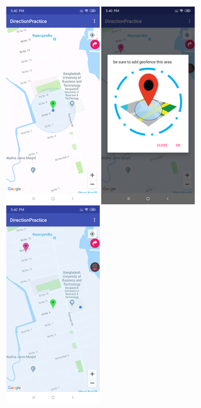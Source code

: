 <img src="images/Screenshot_2019-10-09-17-40-19-515_com.example.user.directionpractice.png"  width="250" hight="600">    <img src="images/Screenshot_2019-10-09-17-40-32-291_com.example.user.directionpractice.png"  width="250" hight="600">      <img src="images/Screenshot_2019-10-09-17-40-36-580_com.example.user.directionpractice.png"  width="250" hight="600">

